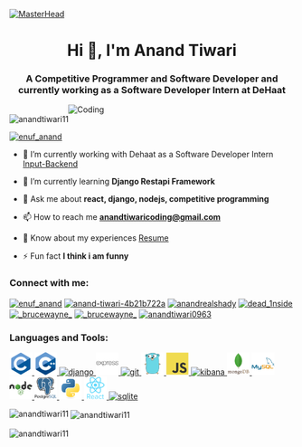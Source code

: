 [![MasterHead](https://github.com/anandtiwari11/images/blob/main/DALL%C2%B7E%202024-10-07%2019.45.55%20-%20A%20sleek%20and%20modern%20banner%20design%20for%20a%20GitHub%20profile%2C%20featuring%20an%20abstract%20coding%20background%20with%20lines%20of%20code%20and%20digital%20patterns.%20The%20background.webp)](https://www.stopstalk.com/user/profile/anandnormie)

<h1 align="center">Hi 👋, I'm Anand Tiwari</h1>
<h3 align="center">A Competitive Programmer and Software Developer and currently working as a Software Developer Intern at DeHaat</h3>

<img align="right" alt="Coding" width="400" src="https://media.giphy.com/media/v1.Y2lkPTc5MGI3NjExNGwwdXZqa2w4aG84d2U4ZHRmaTAzeTFqcnA3aHp5dmhrc3VrN3RibyZlcD12MV9naWZzX3NlYXJjaCZjdD1n/bGgsc5mWoryfgKBx1u/giphy.gif" />

<p align="left"> <img src="https://komarev.com/ghpvc/?username=anandtiwari11&label=Profile%20views&color=0e75b6&style=flat" alt="anandtiwari11" /> </p>

<p align="left"> <a href="https://twitter.com/enuf_anand" target="blank"><img src="https://img.shields.io/twitter/follow/enuf_anand?logo=twitter&style=for-the-badge" alt="enuf_anand" /></a> </p>

- 🔭 I’m currently working with Dehaat as a Software Developer Intern [Input-Backend](https://github.com/anandtiwari11/input-backend)

- 🌱 I’m currently learning **Django Restapi Framework**

- 💬 Ask me about **react, django, nodejs, competitive programming**

- 📫 How to reach me **anandtiwaricoding@gmail.com**

- 📄 Know about my experiences [Resume](https://drive.google.com/file/d/1R_Oi7rHJaT4lIlAAIZOsC5I9XkrGLfPZ/view?usp=sharing)

- ⚡ Fun fact **I think i am funny**

<h3 align="left">Connect with me:</h3>
<p align="left">
<a href="https://twitter.com/enuf_anand" target="blank"><img align="center" src="https://raw.githubusercontent.com/rahuldkjain/github-profile-readme-generator/master/src/images/icons/Social/twitter.svg" alt="enuf_anand" height="30" width="40" /></a>
<a href="https://linkedin.com/in/anand-tiwari-4b21b722a" target="blank"><img align="center" src="https://raw.githubusercontent.com/rahuldkjain/github-profile-readme-generator/master/src/images/icons/Social/linked-in-alt.svg" alt="anand-tiwari-4b21b722a" height="30" width="40" /></a>
<a href="https://instagram.com/anandrealshady" target="blank"><img align="center" src="https://raw.githubusercontent.com/rahuldkjain/github-profile-readme-generator/master/src/images/icons/Social/instagram.svg" alt="anandrealshady" height="30" width="40" /></a>
<a href="https://www.codechef.com/users/dead_1nside" target="blank"><img align="center" src="https://cdn.jsdelivr.net/npm/simple-icons@3.1.0/icons/codechef.svg" alt="dead_1nside" height="30" width="40" /></a>
<a href="https://codeforces.com/profile/_brucewayne_" target="blank"><img align="center" src="https://raw.githubusercontent.com/rahuldkjain/github-profile-readme-generator/master/src/images/icons/Social/codeforces.svg" alt="_brucewayne_" height="30" width="40" /></a>
<a href="https://www.leetcode.com/_brucewayne_" target="blank"><img align="center" src="https://raw.githubusercontent.com/rahuldkjain/github-profile-readme-generator/master/src/images/icons/Social/leet-code.svg" alt="_brucewayne_" height="30" width="40" /></a>
<a href="https://auth.geeksforgeeks.org/user/anandtiwari0963" target="blank"><img align="center" src="https://raw.githubusercontent.com/rahuldkjain/github-profile-readme-generator/master/src/images/icons/Social/geeks-for-geeks.svg" alt="anandtiwari0963" height="30" width="40" /></a>
</p>

<h3 align="left">Languages and Tools:</h3>
<p align="left"> <a href="https://www.cprogramming.com/" target="_blank" rel="noreferrer"> <img src="https://raw.githubusercontent.com/devicons/devicon/master/icons/c/c-original.svg" alt="c" width="40" height="40"/> </a> <a href="https://www.w3schools.com/cpp/" target="_blank" rel="noreferrer"> <img src="https://raw.githubusercontent.com/devicons/devicon/master/icons/cplusplus/cplusplus-original.svg" alt="cplusplus" width="40" height="40"/> </a> <a href="https://www.djangoproject.com/" target="_blank" rel="noreferrer"> <img src="https://cdn.worldvectorlogo.com/logos/django.svg" alt="django" width="40" height="40"/> </a> <a href="https://expressjs.com" target="_blank" rel="noreferrer"> <img src="https://raw.githubusercontent.com/devicons/devicon/master/icons/express/express-original-wordmark.svg" alt="express" width="40" height="40"/> </a> <a href="https://git-scm.com/" target="_blank" rel="noreferrer"> <img src="https://www.vectorlogo.zone/logos/git-scm/git-scm-icon.svg" alt="git" width="40" height="40"/> </a> <a href="https://golang.org" target="_blank" rel="noreferrer"> <img src="https://raw.githubusercontent.com/devicons/devicon/master/icons/go/go-original.svg" alt="go" width="40" height="40"/> </a> <a href="https://developer.mozilla.org/en-US/docs/Web/JavaScript" target="_blank" rel="noreferrer"> <img src="https://raw.githubusercontent.com/devicons/devicon/master/icons/javascript/javascript-original.svg" alt="javascript" width="40" height="40"/> </a> <a href="https://www.elastic.co/kibana" target="_blank" rel="noreferrer"> <img src="https://www.vectorlogo.zone/logos/elasticco_kibana/elasticco_kibana-icon.svg" alt="kibana" width="40" height="40"/> </a> <a href="https://www.mongodb.com/" target="_blank" rel="noreferrer"> <img src="https://raw.githubusercontent.com/devicons/devicon/master/icons/mongodb/mongodb-original-wordmark.svg" alt="mongodb" width="40" height="40"/> </a> <a href="https://www.mysql.com/" target="_blank" rel="noreferrer"> <img src="https://raw.githubusercontent.com/devicons/devicon/master/icons/mysql/mysql-original-wordmark.svg" alt="mysql" width="40" height="40"/> </a> <a href="https://nodejs.org" target="_blank" rel="noreferrer"> <img src="https://raw.githubusercontent.com/devicons/devicon/master/icons/nodejs/nodejs-original-wordmark.svg" alt="nodejs" width="40" height="40"/> </a> <a href="https://www.postgresql.org" target="_blank" rel="noreferrer"> <img src="https://raw.githubusercontent.com/devicons/devicon/master/icons/postgresql/postgresql-original-wordmark.svg" alt="postgresql" width="40" height="40"/> </a> <a href="https://www.python.org" target="_blank" rel="noreferrer"> <img src="https://raw.githubusercontent.com/devicons/devicon/master/icons/python/python-original.svg" alt="python" width="40" height="40"/> </a> <a href="https://reactjs.org/" target="_blank" rel="noreferrer"> <img src="https://raw.githubusercontent.com/devicons/devicon/master/icons/react/react-original-wordmark.svg" alt="react" width="40" height="40"/> </a> <a href="https://www.sqlite.org/" target="_blank" rel="noreferrer"> <img src="https://www.vectorlogo.zone/logos/sqlite/sqlite-icon.svg" alt="sqlite" width="40" height="40"/> </a> </p>

<p><img align="left" src="https://github-readme-stats.vercel.app/api/top-langs?username=anandtiwari11&show_icons=true&locale=en&layout=compact" alt="anandtiwari11" /></p>

<p>&nbsp;<img align="center" src="https://github-readme-stats.vercel.app/api?username=anandtiwari11&show_icons=true&locale=en" alt="anandtiwari11" /></p>

<p><img align="center" src="https://github-readme-streak-stats.herokuapp.com/?user=anandtiwari11&" alt="anandtiwari11" /></p>
